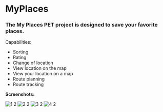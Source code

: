 # MyPlaces
### The My Places PET project is designed to save your favorite places.

Capabilities:
* Sorting
* Rating
* Change of location
* View location on the map
* View your location on a map
* Route planning
* Route tracking


__Screenshots:__

![1 2](https://user-images.githubusercontent.com/107141073/205288246-d2e8835b-c326-44c6-b8d7-d536d53e829c.png)
![2 2](https://user-images.githubusercontent.com/107141073/205288265-7887ed5d-ad65-4b41-b247-6afb1acef606.png)
![3 2](https://user-images.githubusercontent.com/107141073/205288439-7824d6e9-ebd8-44e6-a5a0-ea058af8421f.png)
![4 2](https://user-images.githubusercontent.com/107141073/205288452-ed07a4db-27f3-4978-9580-e64883c103dc.png)
